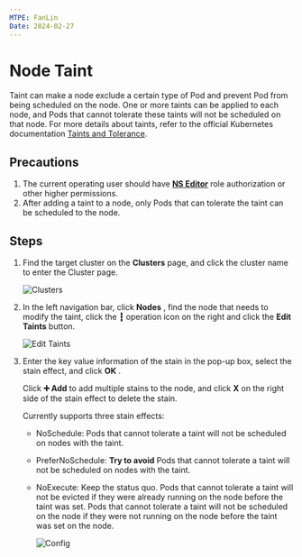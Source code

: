 ```yaml
---
MTPE: FanLin
Date: 2024-02-27
---
```


# Node Taint

Taint can make a node exclude a certain type of Pod and prevent Pod from being scheduled on the node.
One or more taints can be applied to each node, and Pods that cannot tolerate these taints will not be scheduled on that node.
For more details about taints, refer to the official Kubernetes documentation [Taints and Tolerance](https://kubernetes.io/docs/concepts/scheduling-eviction/taint-and-toleration/).

## Precautions

1. The current operating user should have [__NS Editor__](../permissions/permission-brief.md) role authorization or other higher permissions.
2. After adding a taint to a node, only Pods that can tolerate the taint can be scheduled to the node. <!--For how to set tolerance for Pod, refer to -->

## Steps

1. Find the target cluster on the __Clusters__ page, and click the cluster name to enter the Cluster page.

    ![Clusters](../images/taint01.png)

2. In the left navigation bar, click __Nodes__ , find the node that needs to modify the taint, click the __┇__ operation icon on the right and click the __Edit Taints__ button.

    ![Edit Taints](../images/taint02.png)

3. Enter the key value information of the stain in the pop-up box, select the stain effect, and click __OK__ .

    Click __➕ Add__ to add multiple stains to the node, and click __X__ on the right side of the stain effect to delete the stain.

    Currently supports three stain effects:

    - NoSchedule: Pods that cannot tolerate a taint will not be scheduled on nodes with the taint.
    - PreferNoSchedule: **Try to avoid** Pods that cannot tolerate a taint will not be scheduled on nodes with the taint.
    - NoExecute: Keep the status quo. Pods that cannot tolerate a taint will not be evicted if they were already running on the node before the taint was set. Pods that cannot tolerate a taint will not be scheduled on the node if they were not running on the node before the taint was set on the node.

        ![Config](../images/taint03.png)
